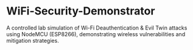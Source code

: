 # WiFi-Security-Demonstrator
A controlled lab simulation of Wi-Fi Deauthentication &amp; Evil Twin attacks using NodeMCU (ESP8266), demonstrating wireless vulnerabilities and mitigation strategies.
